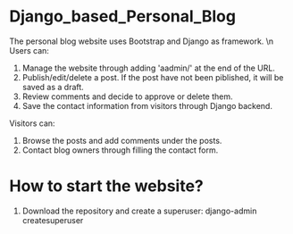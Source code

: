 # Django_based_Personal_Blog
The personal blog website uses Bootstrap and Django as framework. \n
Users can:
1. Manage the website through adding 'aadmin/' at the end of the URL.
2. Publish/edit/delete a post. If the post have not been piblished, it will be saved as a draft.
3. Review comments and decide to approve or delete them.
4. Save the contact information from visitors through Django backend.

Visitors can:
1. Browse the posts and add comments under the posts.
2. Contact blog owners through filling the contact form.

# How to start the website?
1. Download the repository and create a superuser:
django-admin createsuperuser
